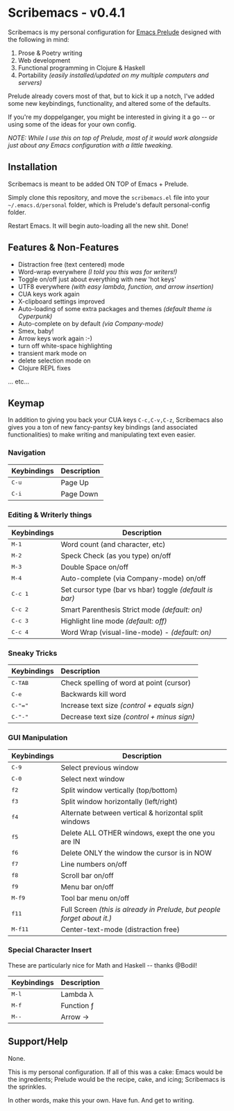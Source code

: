# Scribemacs - v0.4.1


Scribemacs is my personal configuration for [Emacs Prelude](https://github.com/bbatsov/prelude) designed with the following in mind:

1. Prose & Poetry writing
2. Web development
3. Functional programming in Clojure & Haskell
4. Portability *(easily installed/updated on my multiple computers and servers)*

Prelude already covers most of that, but to kick it up a notch, I've added some new keybindings, functionality, and altered some of the defaults.

If you're my doppelganger, you might be interested in giving it a go -- or using some of the ideas for your own config.

*NOTE: While I use this on top of Prelude, most of it would work alongside just about any Emacs configuration with a little tweaking.*

## Installation

Scribemacs is meant to be added ON TOP of Emacs + Prelude.

Simply clone this repository, and move the ```scribemacs.el``` file into your ```~/.emacs.d/personal``` folder, which is Prelude's default personal-config folder.

Restart Emacs. It will begin auto-loading all the new shit. Done!

## Features & Non-Features

- Distraction free (text centered) mode
- Word-wrap everywhere *(I told you this was for writers!)*
- Toggle on/off just about everything with new 'hot keys'
- UTF8 everywhere *(with easy lambda, function, and arrow insertion)*
- CUA keys work again
- X-clipboard settings improved
- Auto-loading of some extra packages and themes *(default theme is Cyperpunk)*
- Auto-complete on by default *(via Company-mode)*
- Smex, baby!
- Arrow keys work again :-)
- turn off white-space highlighting
- transient mark mode on
- delete selection mode on
- Clojure REPL fixes

... etc...

## Keymap

In addition to giving you back your CUA keys ```C-c,C-v,C-z```, Scribemacs also gives you a ton of new fancy-pantsy key bindings (and associated functionalities) to make writing and manipulating text even easier.

### Navigation

Keybindings        | Description
-------------------|-------------------------------------------------------
<kbd>C-u</kbd>     | Page Up
<kbd>C-i</kbd>     | Page Down


### Editing & Writerly things

Keybindings        | Description
-------------------|-------------------------------------------------------
<kbd>M-1</kbd>     | Word count (and character, etc)
<kbd>M-2</kbd>     | Speck Check (as you type) on/off
<kbd>M-3</kbd>     | Double Space on/off
<kbd>M-4</kbd>     | Auto-complete (via Company-mode) on/off
<kbd>C-c 1</kbd>   | Set cursor type (bar vs hbar) toggle *(default is bar)*
<kbd>C-c 2</kbd>   | Smart Parenthesis Strict mode *(default: on)*
<kbd>C-c 3</kbd>   | Highlight line mode *(default: off)*
<kbd>C-c 4</kbd>   | Word Wrap (visual-line-mode) - *(default: on)*

### Sneaky Tricks

 Keybindings        | Description
:-------------------|:-------------------------------------------------------
<kbd>C-TAB</kbd>   | Check spelling of word at point (cursor)
<kbd>C-e</kbd>     | Backwards kill word
<kbd>C-"="</kbd>   | Increase text size *(control + equals sign)*
<kbd>C-"-"</kbd>   | Decrease text size *(control + minus sign)*


### GUI Manipulation

 Keybindings        | Description
--------------------|----------------------------------------------------
<kbd>C-9</kbd>     | Select previous window
<kbd>C-0</kbd>     | Select next window
<kbd>f2</kbd>      | Split window vertically (top/bottom)
<kbd>f3</kbd>      | Split window horizontally (left/right)
<kbd>f4</kbd>      | Alternate between vertical & horizontal split windows
<kbd>f5</kbd>      | Delete ALL OTHER windows, exept the one you are IN
<kbd>f6</kbd>      | Delete ONLY the window the cursor is in NOW
<kbd>f7</kbd>      | Line numbers on/off
<kbd>f8</kbd>      | Scroll bar on/off
<kbd>f9</kbd>      | Menu bar on/off
<kbd>M-f9</kbd>    | Tool bar menu on/off
<kbd>f11</kbd>     | Full Screen *(this is already in Prelude, but people forget about it.)*
<kbd>M-f11</kbd>   | Center-text-mode (distraction free)

### Special Character Insert

These are particularly nice for Math and Haskell -- thanks @Bodil!

Keybindings        | Description
-------------------|-------------------------------------------------------
<kbd>M-l</kbd>     | Lambda λ
<kbd>M-f</kbd>     | Function ƒ
<kbd>M--</kbd>     | Arrow →



## Support/Help

None.

This is my personal configuration. If all of this was a cake: Emacs would be the ingredients; Prelude would be the recipe, cake, and icing; Scribemacs is the sprinkles.

In other words, make this your own. Have fun. And get to writing.
